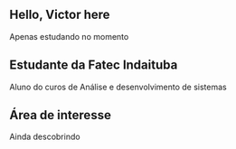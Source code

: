 ## Hello, Victor here 
Apenas estudando no momento
## Estudante da Fatec Indaituba
Aluno do curos de Análise e desenvolvimento de sistemas
## Área de interesse
Ainda descobrindo


